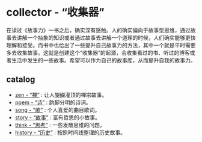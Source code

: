 # collector - “收集器”

  在读过《故事力》一书之后，确实深有感触。人的确实偏向于故事型思维，通过故事去讲解一个抽象的知识或者通过故事去讲解一个道理的时候，人们确实能够更快理解和接受。而书中也给出了一些提升自己故事力的方法，其中一个就是平时需要多去收集故事。这就是创建这个“收集器”的起源，会收集看过的书、听过的博客或者生活中发生的一些故事。希望可以作为自己的故事库，从而提升自我的故事力。
  
## catalog

- [zen - “禅”](zen.md) : 让人醍醐灌顶的禅宗故事。
- [poem - “诗”](poem.md) : 韵脚分明的诗词。
- [song - “歌”](song.md) : 个人喜爱的曲目歌词。
- [story - “故事”](story.md) : 富有哲思的小故事。
- [think - “思考”](think.md) : 一些发散思维的问题。
- [history - “历史”](history.md) : 按照时间线整理的历史故事。
  

